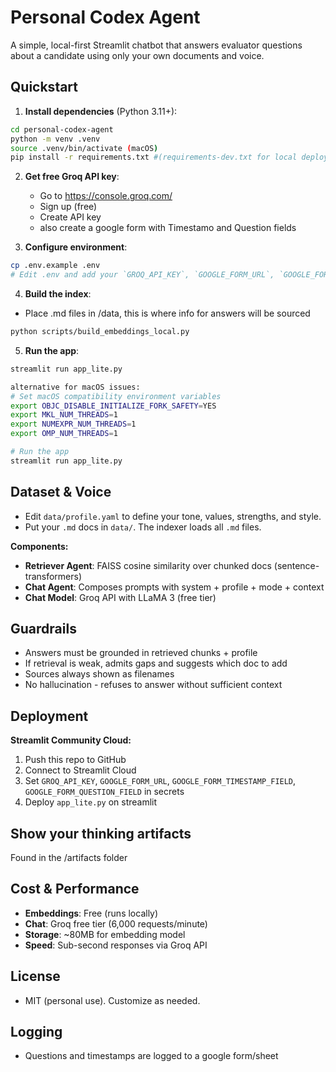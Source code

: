 # Personal Codex Agent

A simple, local-first Streamlit chatbot that answers evaluator questions about a candidate using only your own documents and voice.

##  Quickstart

1) **Install dependencies** (Python 3.11+):

```bash
cd personal-codex-agent
python -m venv .venv
source .venv/bin/activate (macOS)
pip install -r requirements.txt #(requirements-dev.txt for local deployment)
```

2) **Get free Groq API key**:
   - Go to https://console.groq.com/
   - Sign up (free)
   - Create API key
   - also create a google form with Timestamo and Question fields

3) **Configure environment**:

```bash
cp .env.example .env
# Edit .env and add your `GROQ_API_KEY`, `GOOGLE_FORM_URL`, `GOOGLE_FORM_TIMESTAMP_FIELD`, `GOOGLE_FORM_QUESTION_FIELD` 
```

4) **Build the index**:
- Place .md files in /data, this is where info for answers will be sourced

```bash
python scripts/build_embeddings_local.py
```

5) **Run the app**:

```bash
streamlit run app_lite.py
```

```bash
alternative for macOS issues:
# Set macOS compatibility environment variables
export OBJC_DISABLE_INITIALIZE_FORK_SAFETY=YES
export MKL_NUM_THREADS=1
export NUMEXPR_NUM_THREADS=1
export OMP_NUM_THREADS=1

# Run the app
streamlit run app_lite.py
```
## Dataset & Voice

- Edit `data/profile.yaml` to define your tone, values, strengths, and style.
- Put your `.md` docs in `data/`. The indexer loads all `.md` files.

**Components:**
- **Retriever Agent**: FAISS cosine similarity over chunked docs (sentence-transformers)
- **Chat Agent**: Composes prompts with system + profile + mode + context  
- **Chat Model**: Groq API with LLaMA 3 (free tier)

## Guardrails

- Answers must be grounded in retrieved chunks + profile
- If retrieval is weak, admits gaps and suggests which doc to add
- Sources always shown as filenames
- No hallucination - refuses to answer without sufficient context

## Deployment

**Streamlit Community Cloud:**
1. Push this repo to GitHub
2. Connect to Streamlit Cloud
3. Set `GROQ_API_KEY`, `GOOGLE_FORM_URL`, `GOOGLE_FORM_TIMESTAMP_FIELD`, `GOOGLE_FORM_QUESTION_FIELD`  in secrets
4. Deploy `app_lite.py` on streamlit

## Show your thinking artifacts
Found in the /artifacts folder 

## Cost & Performance

- **Embeddings**: Free (runs locally)
- **Chat**: Groq free tier (6,000 requests/minute)
- **Storage**: ~80MB for embedding model
- **Speed**: Sub-second responses via Groq API

##  License

- MIT (personal use). Customize as needed.

## Logging
- Questions and timestamps are logged to a google form/sheet
